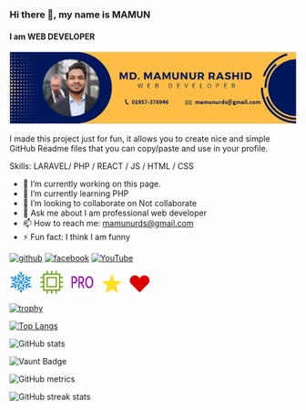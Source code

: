### Hi there 👋, my name is MAMUN
#### I am WEB DEVELOPER
![I am WEB DEVELOPER](https://github.com/mamunurds/mamunurds/blob/main/Md.%20Mamunur%20Rashid.png)

I made this project just for fun, it allows you to create nice and simple GitHub Readme files that you can copy/paste and use in your profile.

Skills: LARAVEL/ PHP / REACT / JS / HTML / CSS

- 🔭 I’m currently working on this page. 
- 🌱 I’m currently learning PHP 
- 👯 I’m looking to collaborate on Not collaborate 
- 💬 Ask me about I am professional web developer 
- 📫 How to reach me: mamunurds@gmail.com 
- ⚡ Fun fact: I think I am funny 


[<img src='https://cdn.jsdelivr.net/npm/simple-icons@3.0.1/icons/github.svg' alt='github' height='40'>](https://github.com/mamunurds)  [<img src='https://cdn.jsdelivr.net/npm/simple-icons@3.0.1/icons/facebook.svg' alt='facebook' height='40'>](https://www.facebook.com/https://www.facebook.com/mamunurds/)  [<img src='https://cdn.jsdelivr.net/npm/simple-icons@3.0.1/icons/youtube.svg' alt='YouTube' height='40'>](https://www.youtube.com/channel/https://www.youtube.com/@sohojcode)  

<a href='https://archiveprogram.github.com/'><img src='https://raw.githubusercontent.com/acervenky/animated-github-badges/master/assets/acbadge.gif' width='40' height='40'></a> <a href='https://docs.github.com/en/developers'><img src='https://raw.githubusercontent.com/acervenky/animated-github-badges/master/assets/devbadge.gif' width='40' height='40'></a> <a href='https://github.com/pricing'><img src='https://raw.githubusercontent.com/acervenky/animated-github-badges/master/assets/pro.gif' width='40' height='40'></a> <a href='https://stars.github.com/'><img src='https://raw.githubusercontent.com/acervenky/animated-github-badges/master/assets/starbadge.gif' width='35' height='35'></a> <a href='https://docs.github.com/en/github/supporting-the-open-source-community-with-github-sponsors'><img src='https://raw.githubusercontent.com/acervenky/animated-github-badges/master/assets/sponsorbadge.gif' width='35' height='35'></a> 

[![trophy](https://github-profile-trophy.vercel.app/?username=mamunurds)](https://github.com/ryo-ma/github-profile-trophy)

[![Top Langs](https://github-readme-stats.vercel.app/api/top-langs/?username=mamunurds)](https://github.com/anuraghazra/github-readme-stats)

![GitHub stats](https://github-readme-stats.vercel.app/api?username=mamunurds&show_icons=true&count_private=true)  

![Vaunt Badge](https://api.vaunt.dev/v1/github/entities/mamunurds/contributions?format=svg&private=true)  

![GitHub metrics](https://metrics.lecoq.io/mamunurds)  

![GitHub streak stats](https://streak-stats.demolab.com/?user=mamunurds)  

